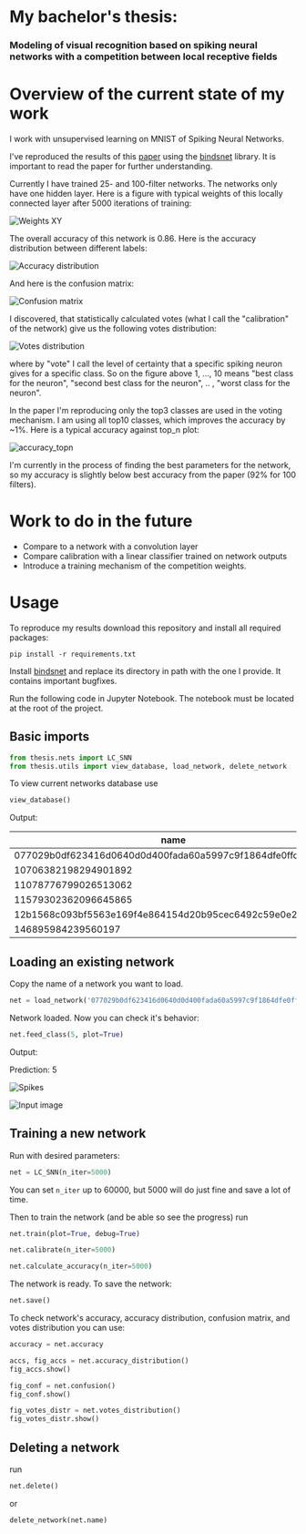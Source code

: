 # My bachelor's thesis:

### Modeling of visual recognition based on spiking neural networks with a competition between local receptive fields

# Overview of the current state of my work

I work with unsupervised learning on MNIST of Spiking Neural Networks.

I've reproduced the results of this [paper](https://arxiv.org/abs/1904.06269) using the [bindsnet](https://github.com/Hananel-Hazan/bindsnet) library. It is important to read the paper for further understanding.

Currently I have trained 25- and 100-filter networks. The networks only have one hidden layer. Here is a figure with typical weights of this locally connected layer after 5000 iterations of training:

![Weights XY](overview/weights_XY.png)

The overall accuracy of this network is 0.86. Here is the accuracy distribution between different labels:

![Accuracy distribution](overview/accuracy_distribution.png)

And here is the confusion matrix:

![Confusion matrix](overview/confusion_matrix.png)

I discovered, that statistically calculated votes (what I call the "calibration" of the network) give us the following votes distribution: 

![Votes distribution](overview/votes_distribution.png)

where by "vote" I call the level of certainty that a specific spiking neuron gives for a specific class. So on the figure above 1, ..., 10 means "best class for the neuron", "second best class for the neuron", .. , "worst class for the neuron".

In the paper I'm reproducing only the top3 classes are used in the voting mechanism. I am using all top10 classes, which improves the accuracy by ~1%. Here is a typical accuracy against top_n plot:

![accuracy_topn](overview/acc_topn.png)

I'm currently in the process of finding the best parameters for the network, so my accuracy is slightly below best accuracy from the paper (92% for 100 filters).

# Work to do in the future

* Compare to a network with a convolution layer
* Compare calibration with a linear classifier trained on network outputs
* Introduce a training mechanism of the competition weights.

# Usage

To reproduce my results download this repository and install all required packages:

```
pip install -r requirements.txt
```

Install [bindsnet](https://github.com/Hananel-Hazan/bindsnet) and replace its directory in path with the one I provide. It contains important bugfixes.

Run the following code in Jupyter Notebook. The notebook must be located at the root of the project.

## Basic imports

```python
from thesis.nets import LC_SNN
from thesis.utils import view_database, load_network, delete_network
```

To view current networks database use

```python
view_database()
```

Output:

| name                                                     | accuracy | n_iter | norm                | n_filters | c_w    | crop | kernel_size | stride | time_max | intensity |
| -------------------------------------------------------- | -------- | ------ | ------------------- | --------- | ------ | ---- | ----------- | ------ | -------- | --------- |
| 077029b0df623416d0640d0d400fada60a5997c9f1864dfe0ffc0848 | 0.8616   | 5000   | 0.24                | 100       | -50.0  | 20   | 12          | 4      | 250      | 127.5     |
| 10706382198294901892                                     | 0.7655   | 10000  | 0.49000000000000005 | 25        | -100.0 | 20   | 12          | 4      | 250      | 127.5     |
| 11078776799026513062                                     | 0.7694   | 10000  | 0.5                 | 25        | -100.0 | 20   | 12          | 4      | 250      | 127.5     |
| 11579302362096645865                                     | 0.7679   | 10000  | 0.40000000000000013 | 25        | -100.0 | 20   | 12          | 4      | 250      | 127.5     |
| 12b1568c093bf5563e169f4e864154d20b95cec6492c59e0e2295068 | 0.7443   | 10000  | 0.48                | 100       | -20.0  | 20   | 12          | 4      | 250      | 127.5     |
| 146895984239560197                                       | 0.7533   | 10000  | 0.5000000000000001  | 25        | -100.0 | 20   | 12          | 4      | 250      | 127.5     |

## Loading an existing network

Copy the name of a network you want to load.

```python
net = load_network('077029b0df623416d0640d0d400fada60a5997c9f1864dfe0ffc0848')
```

Network loaded. Now you can check it's behavior:

```python
net.feed_class(5, plot=True)
```

Output:

Prediction: 5

![Spikes](overview/spikes.png)

![Input image](overview/input_image.png)

## Training a new network

Run with desired parameters:

```python
net = LC_SNN(n_iter=5000)
```

You can set `n_iter` up to 60000, but 5000 will do just fine and save a lot of time.

Then to train the network (and be able so see the progress) run

```python
net.train(plot=True, debug=True)

net.calibrate(n_iter=5000)

net.calculate_accuracy(n_iter=5000)
```

The network is ready. To save the network:

```python
net.save()
```

To check network's accuracy, accuracy distribution, confusion matrix, and votes distribution you can use:

```python
accuracy = net.accuracy

accs, fig_accs = net.accuracy_distribution()
fig_accs.show()

fig_conf = net.confusion()
fig_conf.show()

fig_votes_distr = net.votes_distribution()
fig_votes_distr.show()
```

## Deleting a network

run

```python
net.delete()
```

or

```python
delete_network(net.name)
```

